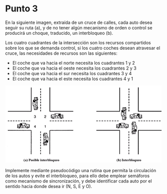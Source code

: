 # Punto 3

En la siguiente imagen, extraída de un cruce de calles, cada auto desea seguir su ruta (a), y de no tener algún mecanismo de orden o control se producirá un choque, traducido, un interbloqueo (b).

Los cuatro cuadrantes de la intersección son los recursos compartidos sobre los que se demanda control, si los cuatro coches desean atravesar el cruce, las necesidades de recursos son las siguientes:

- El coche que va hacia el norte necesita los cuadrantes 1 y 2  
- El coche que va hacia el oeste necesita los cuadrantes 2 y 3  
- El coche que va hacia el sur necesita los cuadrantes 3 y 4  
- El coche que va hacia el este necesita los cuadrantes 4 y 1  

![alt text](image.png)

Implemente mediante pseudocódigo una rutina que permita la circulación de los autos y evite el interbloqueo, para ello debe emplear semáforos como mecanismo de sincronización, y debe identificar cada auto por el sentido hacia donde desea ir (N, S, E y O).
